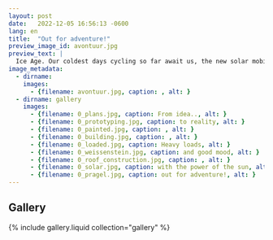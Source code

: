```yaml
---
layout: post
date:   2022-12-05 16:56:13 -0600
lang: en
title:  "Out for adventure!"
preview_image_id: avontuur.jpg
preview_text: |
  Ice Age. Our coldest days cycling so far await us, the new solar mobile is finally ready and right after Christmas we're off. Off to France, to meet Avontuur in the port of Le Havre. Off to adventure and unknown shores!
image_metadata:
  - dirname:
    images:
      - {filename: avontuur.jpg, caption: , alt: }
  - dirname: gallery
    images:
      - {filename: 0_plans.jpg, caption: From idea.., alt: }
      - {filename: 0_prototyping.jpg, caption: to reality, alt: }
      - {filename: 0_painted.jpg, caption: , alt: }
      - {filename: 0_building.jpg, caption: , alt: }
      - {filename: 0_loaded.jpg, caption: Heavy loads, alt: }
      - {filename: 0_weissenstein.jpg, caption: and good mood, alt: }
      - {filename: 0_roof_construction.jpg, caption: , alt: }
      - {filename: 0_solar.jpg, caption: with the power of the sun, alt: }
      - {filename: 0_pragel.jpg, caption: out for adventure!, alt: }
---
```


<h2>Gallery</h2>

{% include gallery.liquid collection="gallery" %}